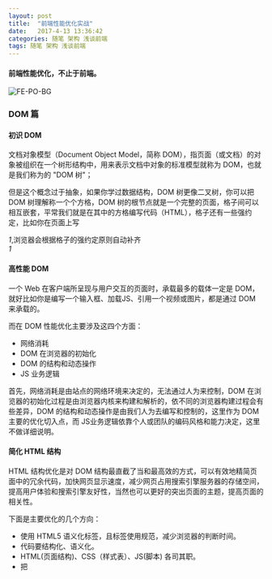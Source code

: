 ```yaml
---
layout: post
title:  "前端性能优化实战"
date:   2017-4-13 13:36:42
categories: 随笔 架构 浅谈前端
tags: 随笔 架构 浅谈前端
---
```

#### 前端性能优化，不止于前端。

![FE-PO-BG](http://i.imgur.com/IxBx6Ue.jpg)


### DOM 篇

#### 初识 DOM

文档对象模型（Document Object Model，简称 DOM），指页面（或文档）的对象被组织在一个树形结构中，用来表示文档中对象的标准模型就称为 DOM，也就是我们称为的 "DOM 树"；

但是这个概念过于抽象，如果你学过数据结构，DOM 树更像二叉树，你可以把 DOM 树理解称一个个方格，DOM 树的根节点就是一个完整的页面，格子间可以相互嵌套，平常我们就是在其中的方格编写代码（HTML），格子还有一些强约定，比如你在页面上写 *<div>1*,浏览器会根据格子的强约定原则自动补齐 *<div>1</div>*


#### 高性能 DOM

一个 Web 在客户端所呈现与用户交互的页面时，承载最多的载体一定是 DOM，就好比如你是编写一个输入框、加载JS、引用一个视频或图片，都是通过 DOM 来承载的。

而在 DOM 性能优化主要涉及这四个方面：

- 网络消耗
- DOM 在浏览器的初始化
- DOM 的结构和动态操作
- JS 业务逻辑

首先，网络消耗是由站点的网络环境来决定的，无法通过人为来控制，DOM 在浏览器的初始化过程是由浏览器内核来构建和解析的，依不同的浏览器构建过程会有些差异，DOM 的结构和动态操作是由我们人为去编写和控制的，这里作为 DOM 主要的优化切入点，而 JS业务逻辑依靠个人或团队的编码风格和能力决定，这里不做详细说明。

#### 简化 HTML 结构

HTML 结构优化是对 DOM 结构最直截了当和最高效的方式，可以有效地精简页面中的冗余代码，加快网页显示速度，减少网页占用搜索引擎服务器的存储空间，提高用户体验和搜索引擎友好性，当然也可以更好的突出页面的主题，提高页面的相关性。

下面是主要优化的几个方向：

- 使用 HTML5 语义化标签，且标签使用规范，减少浏览器的判断时间。
- 代码要结构化、语义化。
- HTML(页面结构)、CSS（样式表）、JS(脚本) 各司其职。
- 把 <script> 标签移到 HTML 文件末尾，因为 JS 会阻塞后面的页面的显示。
- 减少不必要的嵌套，尽量扁平化，因为当浏览器编译器遇到一个标签时就开始寻找它的结束标签，直到它匹配上才能显示它的内容，所以当嵌套很多时打开页面就会特别慢。
- 避免使用 <br> 分行，可以使用 block 元素或 CSS 显示属性来代替,使用 CSS 来调整边距。
- 避免使用 <hr> 来添加水平线，可使用 CSS 的 border-bottom 来代替。
- 使用 DIV + CSS 替代 Tables 来布局。
- 可以多使用 Flex Box。
- 除去无用的标签和空标签。


#### 避免重绘和回流

首先，我们来看看浏览器是如何在浏览器端工作的。

![repaint-bg](http://i.imgur.com/Y0xF7Qr.jpg)

**重绘** 当前元素的颜色样式(背景颜色、字体颜色等)发生改变的时候，我们只需要把改变的元素重新的渲染一下即可，重绘主要改变外观风格（改个颜色，换个皮肤），不改变布局，不影响其他的dom，所以重绘对浏览器的性能影响较小，一般不做优化，但是能避免最好。

**回流** 指浏览器为了重新渲染部分或者全部的文档而重新计算文档中元素的位置和几何构造的过程。

因为回流可能导致整个dom树的重新构造，所以是性能的一大杀手，一个元素的回流导致了其所有子元素以及DOM中紧随其后的祖先元素的随后的回流。

触发回流的主要有以下操作：

- 调整窗口大小
- 改变字体
- 增加或者移除样式表。
- 内容变化，比如用户在 input、textarea、下拉框中输入或选择文字。
- 激活 CSS 伪类，比如 :hover (IE 中为兄弟结点伪类的激活)
- 操作 class 属性
- JS 操作 DOM
- 计算 offsetWidth 和 offsetHeight 属性
- 设置 style 属性的值
- fixed 定位的元素,在拖动滚动条的时候会一直回流


### 图片篇

### 视频篇

### 资源合并与压缩

### 浏览器存储

### 缓存篇

### 懒加载和预加载

### SSR（服务端渲染）

服务器渲染，又称 SSR，顾名思义就是服务器将每个需要展示的页面在服务端都运行完成后，再将整个相应的信息流输送给浏览器，所有的运算均在服务器端都已经完成，浏览器只需要解析 HTML 就行。

编写中...